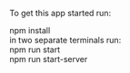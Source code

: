 To get this app started run:

npm install
<br/>
in two separate terminals run: <br /> 
npm run start <br />
npm run start-server